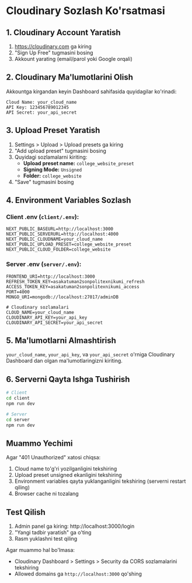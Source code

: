 # Cloudinary Sozlash Ko'rsatmasi

## 1. Cloudinary Account Yaratish

1. https://cloudinary.com ga kiring
2. "Sign Up Free" tugmasini bosing
3. Akkount yarating (email/parol yoki Google orqali)

## 2. Cloudinary Ma'lumotlarini Olish

Akkountga kirgandan keyin Dashboard sahifasida quyidagilar ko'rinadi:

```
Cloud Name: your_cloud_name
API Key: 123456789012345
API Secret: your_api_secret
```

## 3. Upload Preset Yaratish

1. Settings > Upload > Upload presets ga kiring
2. "Add upload preset" tugmasini bosing
3. Quyidagi sozlamalarni kiriting:
   - **Upload preset name:** `college_website_preset`
   - **Signing Mode:** `Unsigned`
   - **Folder:** `college_website`
4. "Save" tugmasini bosing

## 4. Environment Variables Sozlash

### Client .env (`client/.env`):

```env
NEXT_PUBLIC_BASEURL=http://localhost:3000
NEXT_PUBLIC_SERVERURL=http://localhost:4000
NEXT_PUBLIC_CLOUDNAME=your_cloud_name
NEXT_PUBLIC_UPLOAD_PRESET=college_website_preset
NEXT_PUBLIC_CLOUD_FOLDER=college_website
```

### Server .env (`server/.env`):

```env
FRONTEND_URI=http://localhost:3000
REFRESH_TOKEN_KEY=asakatuman2sonpolitexnikumi_refresh
ACCESS_TOKEN_KEY=asakatuman2sonpolitexnikumi_access
PORT=4000
MONGO_URI=mongodb://localhost:27017/adminDB

# Cloudinary sozlamalari
CLOUD_NAME=your_cloud_name
CLOUDINARY_API_KEY=your_api_key
CLOUDINARY_API_SECRET=your_api_secret
```

## 5. Ma'lumotlarni Almashtirish

`your_cloud_name`, `your_api_key`, va `your_api_secret` o'rniga Cloudinary Dashboard dan olgan ma'lumotlaringizni kiriting.

## 6. Serverni Qayta Ishga Tushirish

```bash
# Client
cd client
npm run dev

# Server
cd server
npm run dev
```

## Muammo Yechimi

Agar "401 Unauthorized" xatosi chiqsa:
1. Cloud name to'g'ri yozilganligini tekshiring
2. Upload preset unsigned ekanligini tekshiring
3. Environment variables qayta yuklanganligini tekshiring (serverni restart qiling)
4. Browser cache ni tozalang

## Test Qilish

1. Admin panel ga kiring: http://localhost:3000/login
2. "Yangi tadbir yaratish" ga o'ting
3. Rasm yuklashni test qiling

Agar muammo hal bo'lmasa:
- Cloudinary Dashboard > Settings > Security da CORS sozlamalarini tekshiring
- Allowed domains ga `http://localhost:3000` qo'shing
